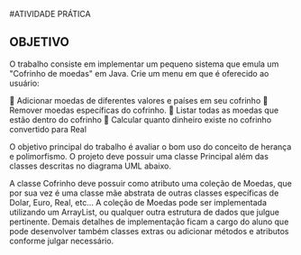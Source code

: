 #ATIVIDADE PRÁTICA 

## OBJETIVO

O trabalho consiste em implementar um pequeno sistema que emula um "Cofrinho 
de moedas" em Java. Crie um menu em que é oferecido ao usuário:

 Adicionar moedas de diferentes valores e países em seu cofrinho
 Remover moedas específicas do cofrinho.
 Listar todas as moedas que estão dentro do cofrinho
 Calcular quanto dinheiro existe no cofrinho convertido para Real

O objetivo principal do trabalho é avaliar o bom uso do conceito de herança e 
polimorfismo. O projeto deve possuir uma classe Principal além das classes descritas no 
diagrama UML abaixo.

A classe Cofrinho deve possuir como atributo uma coleção de Moedas, que por sua 
vez é uma classe mãe abstrata de outras classes específicas de Dolar, Euro, Real, etc... A 
coleção de Moedas pode ser implementada utilizando um ArrayList, ou qualquer outra 
estrutura de dados que julgue pertinente.
Demais detalhes de implementação ficam a cargo do aluno que pode desenvolver 
também classes extras ou adicionar métodos e atributos conforme julgar necessário.
